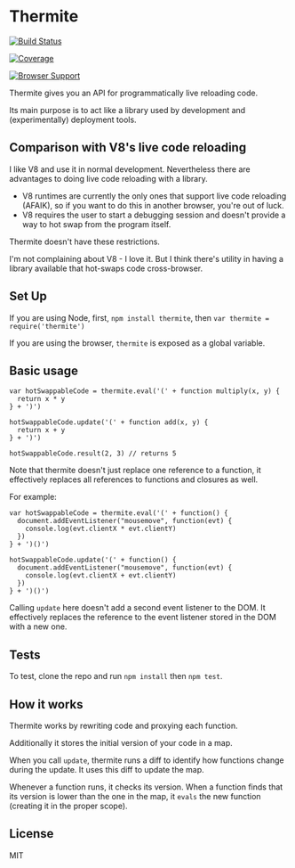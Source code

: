 Thermite
========

[![Build Status](https://secure.travis-ci.org/omphalos/thermite.png)
](http://travis-ci.org/omphalos/thermite)

[![Coverage](https://coveralls.io/repos/omphalos/thermite/badge.svg)
](https://coveralls.io/github/omphalos/thermite)

[![Browser Support](https://saucelabs.com/browser-matrix/omphalos_thermite.svg)
](https://saucelabs.com/u/omphalos_thermite)

Thermite gives you an API for programmatically live reloading code.

Its main purpose is to act like a library used by
development and (experimentally) deployment tools.

Comparison with V8's live code reloading
----------------------------------------

I like V8 and use it in normal development.
Nevertheless there are advantages to doing live code reloading with a library.

* V8 runtimes are currently the only ones that support live code reloading
(AFAIK),
so if you want to do this in another browser,
you're out of luck.
* V8 requires the user to start a debugging session
and doesn't provide a way to hot swap from the program itself.

Thermite doesn't have these restrictions.

I'm not complaining about V8 - I love it.
But I think there's utility
in having a library available that hot-swaps code cross-browser.

Set Up
------

If you are using Node, first, `npm install thermite`,
then `var thermite = require('thermite')`

If you are using the browser, `thermite` is exposed as a global variable.

Basic usage
-----------

    var hotSwappableCode = thermite.eval('(' + function multiply(x, y) {
      return x * y
    } + ')')

    hotSwappableCode.update('(' + function add(x, y) {
      return x + y
    } + ')')

    hotSwappableCode.result(2, 3) // returns 5

Note that thermite doesn't just replace one reference to a function,
it effectively replaces all references to functions and closures as well.

For example:

    var hotSwappableCode = thermite.eval('(' + function() {
      document.addEventListener("mousemove", function(evt) {
        console.log(evt.clientX * evt.clientY)
      })
    } + ')()')

    hotSwappableCode.update('(' + function() {
      document.addEventListener("mousemove", function(evt) {
        console.log(evt.clientX + evt.clientY)
      })
    } + ')()')

Calling `update` here doesn't add a second event listener to the DOM.
It effectively replaces the reference to the event listener stored in the DOM
with a new one.

Tests
-----

To test, clone the repo and run `npm install` then `npm test`.

How it works
------------

Thermite works by rewriting code
and proxying each function.

Additionally it stores the initial version of your code in a map.

When you call `update`,
thermite runs a diff to identify how functions change during the update.
It uses this diff to update the map.

Whenever a function runs, it checks its version.
When a function finds that its version is lower than the one in the map,
it `evals` the new function (creating it in the proper scope).

License
-------

MIT
